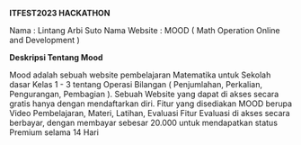**ITFEST2023 HACKATHON**

Nama : Lintang Arbi Suto
Nama Website : MOOD ( Math Operation Online and Development )

**Deskripsi Tentang Mood**

Mood adalah sebuah website pembelajaran Matematika untuk Sekolah dasar Kelas 1 - 3 tentang Operasi Bilangan ( Penjumlahan, Perkalian, Pengurangan, Pembagian ).
Sebuah Website yang dapat di akses secara gratis hanya dengan mendaftarkan diri.
Fitur yang disediakan MOOD berupa Video Pembelajaran, Materi, Latihan, Evaluasi
Fitur Evaluasi di akses secara berbayar, dengan membayar sebesar 20.000 untuk mendapatkan status Premium selama 14 Hari
